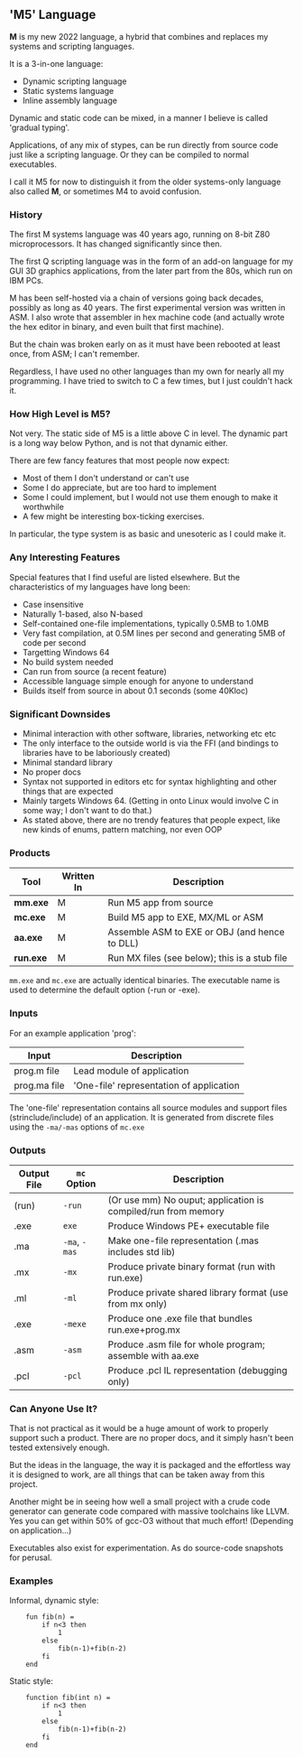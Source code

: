 ## 'M5' Language

**M** is my new 2022 language, a hybrid that combines and replaces my systems and scripting languages.

It is a 3-in-one language:

* Dynamic scripting language
* Static systems language
* Inline assembly language

Dynamic and static code can be mixed, in a manner I believe is called 'gradual typing'.

Applications, of any mix of stypes, can be run directly from source code just like a scripting language. Or they can be compiled to normal executables.

I call it M5 for now to distinguish it from the older systems-only language also called **M**, or sometimes M4 to avoid confusion.

### History

The first M systems language was 40 years ago, running on 8-bit Z80 microprocessors. It has changed significantly since then.

The first Q scripting language was in the form of an add-on language for my GUI 3D graphics applications, from the later part from the 80s, which run on IBM PCs.

M has been self-hosted via a chain of versions going back decades, possibly as long as 40 years. The first experimental version was written in ASM. I also wrote that assembler in hex machine code (and actually wrote the hex editor in binary, and even built that first machine).

But the chain was broken early on as it must have been rebooted at least once, from ASM; I can't remember.

Regardless, I have used no other languages than my own for nearly all my programming. I have tried to switch to C a few times, but I just couldn't hack it.

### How High Level is M5?

Not very. The static side of M5 is a little above C in level. The dynamic part is a long way below Python, and is not that dynamic either.

There are few fancy features that most people now expect:

* Most of them I don't understand or can't use
* Some I do appreciate, but are too hard to implement
* Some I could implement, but I would not use them enough to make it worthwhile
* A few might be interesting box-ticking exercises.

In particular, the type system is as basic and unesoteric as I could make it. 

### Any Interesting Features

Special features that I find useful are listed elsewhere. But the characteristics of my languages have long been:

* Case insensitive
* Naturally 1-based, also N-based
* Self-contained one-file implementations, typically 0.5MB to 1.0MB
* Very fast compilation, at 0.5M lines per second and generating 5MB of code per second
* Targetting Windows 64
* No build system needed
* Can run from source (a recent feature)
* Accessible language simple enough for anyone to understand
* Builds itself from source in about 0.1 seconds (some 40Kloc)

### Significant Downsides

* Minimal interaction with other software, libraries, networking etc etc
* The only interface to the outside world is via the FFI (and bindings to libraries have to be laboriously created)
* Minimal standard library
* No proper docs
* Syntax not supported in editors etc for syntax highlighting and other things that are expected
* Mainly targets Windows 64. (Getting in onto Linux would involve C in some way; I don't want to do that.)
* As stated above, there are no trendy features that people expect, like new kinds of enums, pattern matching, nor even OOP

### Products

Tool | Written In | Description
--- | --- | ---
**mm.exe**  | M | Run M5 app from source
**mc.exe** | M | Build M5 app to EXE, MX/ML or ASM
**aa.exe** | M |Assemble ASM to EXE or OBJ (and hence to DLL)
**run.exe** | M | Run MX files (see below); this is a stub file

`mm.exe` and `mc.exe` are actually identical binaries. The executable name is used to determine the default option (-run or -exe).

### Inputs

For an example application 'prog':

Input | Description
--- | ---
prog.m file | Lead module of application
prog.ma file | 'One-file' representation of application

The 'one-file' representation contains all source modules and support files (strinclude/include) of an application. It is generated from discrete files using the `-ma/-mas` options of `mc.exe`

### Outputs

Output File| `mc` Option | Description
--- | --- | ---
 (run) | `-run` | (Or use mm) No ouput; application is compiled/run from memory
 .exe | `exe` | Produce Windows PE+ executable file
 .ma | `-ma`, `-mas` | Make one-file representation (.mas includes std lib)
 .mx | `-mx` | Produce private binary format (run with run.exe)
 .ml | `-ml` | Produce private shared library format (use from mx only)
 .exe | `-mexe` | Produce one .exe file that bundles run.exe+prog.mx
.asm | `-asm` | Produce .asm file for whole program; assemble with aa.exe
.pcl | `-pcl` | Produce .pcl IL representation (debugging only) 

### Can Anyone Use It?

That is not practical as it would be a huge amount of work to properly support such a product. There are no proper docs, and it simply hasn't been tested extensively enough.

But the ideas in the language, the way it is packaged and the effortless way it is designed to work, are all things that can be taken away from this project.

Another might be in seeing how well a small project with a crude code generator can generate code compared with massive toolchains like LLVM. Yes you can get within 50% of gcc-O3 without that much effort! (Depending on application...)

Executables also exist for experimentation. As do source-code snapshots for perusal.

### Examples

Informal, dynamic style:
```
    fun fib(n) =
        if n<3 then
            1
        else
            fib(n-1)+fib(n-2)
        fi
    end
```
Static style:
```
    function fib(int n) =
        if n<3 then
            1
        else
            fib(n-1)+fib(n-2)
        fi
    end
```


